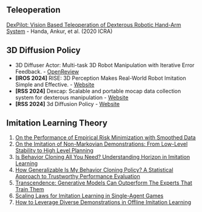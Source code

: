 ## Teleoperation

[DexPilot: Vision Based Teleoperation of Dexterous Robotic Hand-Arm System](https://arxiv.org/pdf/1910.03135) - Handa, Ankur, et al. (2020 ICRA)

## 3D Diffusion Policy

- 3D Diffuser Actor: Multi-task 3D Robot Manipulation with Iterative Error Feedback. - [OpenReview](https://openreview.net/forum?id=UnsLGUCynE)
- **[IROS 2024]** RISE: 3D Perception Makes Real-World Robot Imitation Simple and Effective.  - [Website](https://rise-policy.github.io/)
- **[RSS 2024]** Dexcap: Scalable and portable mocap data collection system for dexterous manipulation - [Website](https://dex-cap.github.io/)
- **[RSS 2024]**  3d Diffusion Policy - [Website](https://3d-diffusion-policy.github.io/)

## Imitation Learning Theory

1. [On the Performance of Empirical Risk Minimization with Smoothed Data](https://arxiv.org/pdf/2402.14987)
2. [On the Imitation of Non-Markovian Demonstrations: From Low-Level Stability to High Level Planning](https://openreview.net/pdf?id=ZRQMCuIAcZ)
3. [Is Behavior Cloning All You Need? Understanding Horizon in Imitation Learning](https://arxiv.org/pdf/2407.15007v1)
4. [How Generalizable Is My Behavior Cloning Policy? A Statistical Approach to Trustworthy Performance Evaluation](https://arxiv.org/pdf/2405.05439)
5. [Transcendence: Generative Models Can Outperform The Experts That Train Them](https://arxiv.org/pdf/2406.11741)
6. [Scaling Laws for Imitation Learning in Single-Agent Games](https://arxiv.org/pdf/2307.09423)
7. [How to Leverage Diverse Demonstrations in Offline Imitation Learning](https://arxiv.org/pdf/2405.17476)
